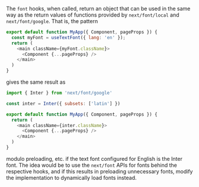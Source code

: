 The `font` hooks, when called, return an object that can be used
in the same way as the return values of functions provided by
`next/font/local` and `next/font/google`. That is, the pattern

```javascript
export default function MyApp({ Component, pageProps }) {
  const myFont = useTextFont({ lang: 'en' });
  return (
    <main className={myFont.className}>
      <Component {...pageProps} />
    </main>
  )
}
```

gives the same result as

```javascript
import { Inter } from 'next/font/google'

const inter = Inter({ subsets: ['latin'] })

export default function MyApp({ Component, pageProps }) {
  return (
    <main className={inter.className}>
      <Component {...pageProps} />
    </main>
  )
}
```

modulo preloading, etc. if the text font configured for English is the Inter font. The idea would be to use the `next/font` APIs for fonts behind the respective hooks, and if this results in preloading unnecessary fonts, modify the implementation to dynamically load fonts instead.